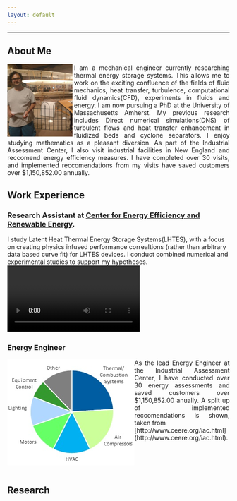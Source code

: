 ```yaml
---
layout: default
---
```


---
## About Me

<img align="left" src="./me.jpg" alt="Me with the first airplane" style="max-width: 30%;height: auto;">

<div style="text-align: justify">
I am a mechanical engineer currently researching thermal energy storage systems. This allows me to work on the exciting confluence of the fields of fluid mechanics, heat transfer, turbulence, computational fluid dynamics(CFD), experiments in fluids and energy. I am now pursuing a PhD at the University of Massachusetts Amherst. My previous research includes Direct numerical simulations(DNS) of turbulent flows and heat transfer enhancement in fluidized beds and cyclone separators. I enjoy studying mathematics as a pleasant diversion. As part of the Industrial Assessment Center, I also visit industrial facilities in New England and reccomend energy efficiency measures. I have completed over 30 visits, and implemented reccomendations from my visits have saved customers over $1,150,852.00 annually.
</div>

## Work Experience

### Research Assistant at [Center for Energy Efficiency and Renewable Energy](http://www.ceere.org/iac.html).
I study Latent Heat Thermal Energy Storage Systems(LHTES), with a focus on creating physics infused performance correaltions (rather than arbitrary data based curve fit) for LHTES devices. I conduct combined numerical and experimental studies to support my hypotheses.
<br/>
<video controls>
  <source src="./plots/video-meltingofphasechangematerial.mp4" type="video/mp4">
<img src="./plots/meltingofphasechangematerial.png" alt="Browser does not support video tag" >
</video>

### Energy Engineer
<img align="left" src="./plots/IACrecommendations.jpg" alt="Types of Implemented Reccomendations">
<div style="text-align: justify">
As the lead Energy Engineer at the Industrial Assessment Center, I have conducted over 30 energy assessments and saved customers over $1,150,852.00 anually. A split up of implemented reccomendations is shown, taken from
<br />
[http://www.ceere.org/iac.html](http://www.ceere.org/iac.html).
</div>
<br /><br /><br /><br />

## Research
